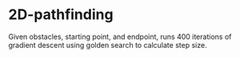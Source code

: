 # 2D-pathfinding
Given obstacles, starting point, and endpoint, runs 400 iterations of gradient descent using golden search to calculate step size.
